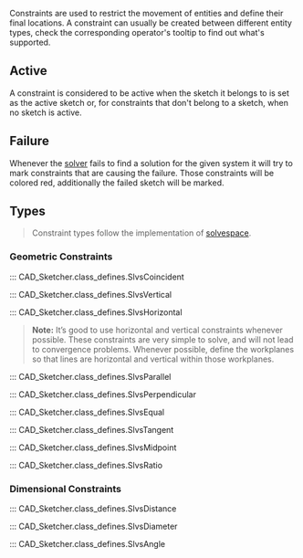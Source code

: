 Constraints are used to restrict the movement of entities and define their
final locations. A constraint can usually be created between different entity types,
check the corresponding operator's tooltip to find out what's supported.

## Active
A constraint is considered to be active when the sketch it belongs to is set as the active
sketch or, for constraints that don't belong to a sketch, when no sketch is active.

## Failure
Whenever the [solver](solver.md) fails to find a solution for the given system it
will try to mark constraints that are causing the failure. Those constraints
will be colored red, additionally the failed sketch will be marked.

## Types
>Constraint types follow the implementation of
[solvespace](https://solvespace.readthedocs.io/en/latest/constraints/index.html).

### Geometric Constraints
::: CAD_Sketcher.class_defines.SlvsCoincident

::: CAD_Sketcher.class_defines.SlvsVertical

::: CAD_Sketcher.class_defines.SlvsHorizontal

>**Note:** It’s good to use horizontal and vertical constraints whenever possible. These constraints are very simple to solve, and will not lead to convergence problems. Whenever possible, define the workplanes so that lines are horizontal and vertical within those workplanes.


::: CAD_Sketcher.class_defines.SlvsParallel

::: CAD_Sketcher.class_defines.SlvsPerpendicular

::: CAD_Sketcher.class_defines.SlvsEqual

::: CAD_Sketcher.class_defines.SlvsTangent

::: CAD_Sketcher.class_defines.SlvsMidpoint

::: CAD_Sketcher.class_defines.SlvsRatio

### Dimensional Constraints
::: CAD_Sketcher.class_defines.SlvsDistance

::: CAD_Sketcher.class_defines.SlvsDiameter

::: CAD_Sketcher.class_defines.SlvsAngle
